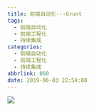 ```yaml
---
title: 前端自动化---Grunt
tags:
  - 前端自动化
  - 前端工程化
  - 持续集成
categories:
  - 前端自动化
  - 前端工程化
  - 持续集成
abbrlink: 860
date: 2019-06-03 22:54:08
---
```

![](https://timgsa.baidu.com/timg?image&quality=80&size=b9999_10000&sec=1559583956137&di=0b4cfc04029c79f70d95157839f24e44&imgtype=0&src=http%3A%2F%2Fseanamarasinghe.com%2Fwp-content%2Fuploads%2F2014%2F03%2Fgrunt-1050x360.jpg)